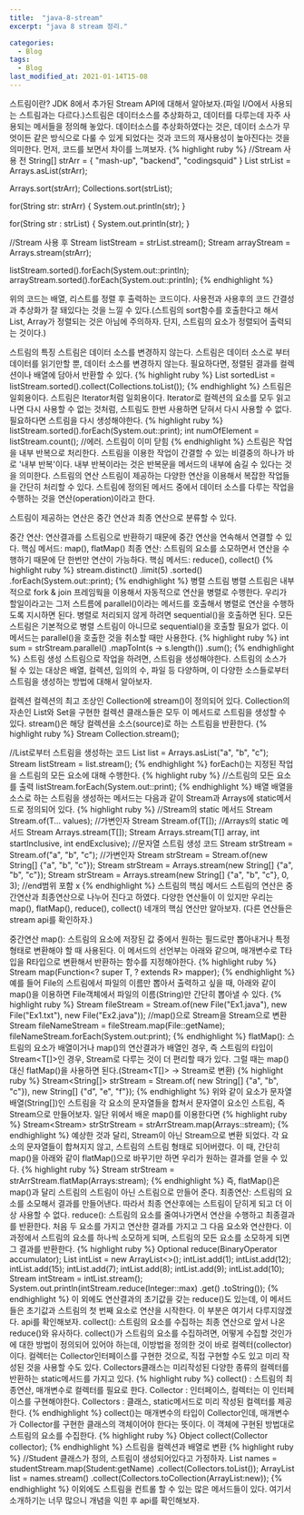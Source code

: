 ```yaml
---
title:  "java-8-stream"
excerpt: "java 8 stream 정리."

categories:
  - Blog
tags:
  - Blog
last_modified_at: 2021-01-14T15-08
---
```


스트림이란?
JDK 8에서 추가된 Stream API에 대해서 알아보자.(파일 I/O에서 사용되는 스트림과는 다르다.)스트림은 데이터소스를 추상화하고, 데이터를 다루는데 자주 사용되는 메서들을 정의해 놓았다. 데이터소스를 추상화하였다는 것은, 데이터 소스가 무엇이든 같은 방식으로 다룰 수 있게 되었다는 것과 코드의 재사용성이 높아진다는 것을 의미한다. 먼저, 코드를 보면서 차이를 느껴보자.
{% highlight ruby %}
//Stream 사용 전
String[] strArr = { "mash-up", "backend", "codingsquid" }
List<String> strList = Arrays.asList(strArr);

Arrays.sort(strArr);
Collections.sort(strList);

for(String str: strArr) {
  System.out.println(str);
}

for(String str : strList) {
  System.out.println(str);
}

//Stream 사용 후
Stream<String> listStream = strList.stream();
Stream<String> arrayStream = Arrays.stream(strArr);

listStream.sorted().forEach(System.out::println);
arrayStream.sorted().forEach(System.out::println);
{% endhighlight %}

위의 코드는 배열, 리스트를 정렬 후 출력하는 코드이다. 사용전과 사용후의 코드 간결성과 추상화가 잘 돼있다는 것을 느낄 수 있다.(스트림의 sort함수를 호출한다고 해서 List, Array가 정렬되는 것은 아님에 주의하자. 단지, 스트림의 요소가 정렬되어 출력되는 것이다.)

스트림의 특징
스트림은 데이터 소스를 변경하지 않는다.
스트림은 데이터 소스로 부터 데이터를 읽기만할 뿐, 데이터 소스를 변경하지 않는다. 필요하다면, 정렬된 결과를 컬렉션이나 배열에 담아서 반환할 수 있다.
{% highlight ruby %}
List<String> sortedList = listStream.sorted().collect(Collections.toList());
{% endhighlight %}
스트림은 일회용이다.
스트림은 Iterator처럼 일회용이다. Iterator로 컬렉션의 요소를 모두 읽고 나면 다시 사용할 수 없는 것처럼, 스트림도 한번 사용하면 닫혀서 다시 사용할 수 없다. 필요하다면 스트림을 다시 생성해야한다.
{% highlight ruby %}
listStream.sorted().forEach(System.out::print);
int numOfElement = listStream.count(); //에러. 스트림이 이미 닫힘
{% endhighlight %}
스트림은 작업을 내부 반복으로 처리한다.
스트림을 이용한 작업이 간결할 수 있는 비결중의 하나가 바로 '내부 반복'이다. 내부 반복이라는 것은 반복문을 메서드의 내부에 숨길 수 있다는 것을 의미한다.
스트림의 연산
스트림이 제공하는 다양한 연산을 이용해서 복잡한 작업들을 간단히 처리할 수 있다. 스트림에 정의된 메서드 중에서 데이터 소스를 다루는 작업을 수행하는 것을 연산(operation)이라고 한다.

스트림이 제공하는 연산은 중간 연산과 최종 연산으로 분류할 수 있다.

중간 연산: 연산결과를 스트림으로 반환하기 때문에 중간 연산을 연속해서 연결할 수 있다.
핵심 메서드: map(), flatMap()
최종 연산: 스트림의 요소를 소모하면서 연산을 수행하기 때문에 단 한번만 연산이 가능하다.
핵심 메서드: reduce(), collect()
{% highlight ruby %}
stream.distinct()
      .limit(5)
      .sorted()
      .forEach(System.out::print);
{% endhighlight %}
병렬 스트림
병렬 스트림은 내부적으로 fork & join 프레임웍을 이용해서 자동적으로 연산을 병렬로 수행한다. 우리가 할일이라고는 그저 스트름에 parallel()이라는 메서드를 호출해서 병렬로 연산을 수행하도록 지시하면 된다. 병렬로 처리되지 않게 하려면 sequential()을 호출하면 된다. 모든 스트림은 기본적으로 병렬 스트림이 아니므로 sequential()을 호출할 필요가 없다. 이 메서드는 parallel()을 호출한 것을 취소할 때만 사용한다.
{% highlight ruby %}
int sum = strStream.parallel()
                   .mapToInt(s -> s.length())
                   .sum();
{% endhighlight %}
스트림 생성
스트림으로 작업을 하려면, 스트림을 생성해야한다. 스트림의 소스가 될 수 있는 대상은 배열, 컬렉션, 임의의 수, 파일 등 다양하며, 이 다양한 소스들로부터 스트림을 생성하는 방법에 대해서 알아보자.

컬렉션
컬렉션의 최고 조상인 Collection에 stream()이 정의되어 있다. Collection의 자손인 List와 Set을 구현한 컬렉션 클래스들은 모두 이 메서드로 스트림을 생성할 수 있다.
stream()은 해당 컬렉션을 소스(source)로 하는 스트림을 반환한다.
{% highlight ruby %}
Stream<T> Collection.stream();

//List로부터 스트림을 생성하는 코드
List<String> list = Arrays.asList("a", "b", "c");
Stream<String> listStream = list.stream();
{% endhighlight %}
forEach()는 지정된 작업을 스트림의 모든 요소에 대해 수행한다.
{% highlight ruby %}
//스트림의 모든 요소를 출력
listStream.forEach(System.out::print);
{% endhighlight %}
배열
배열을 소스로 하는 스트림을 생성하는 메서드는 다음과 같이 Stream과 Arrays에 static메서드로 정의되어 있다.
{% highlight ruby %}
//Stream의 static 메서드
Stream<T> Stream.of(T... values); //가변인자
Stream<T> Stream.of(T[]);
//Arrays의 static 메서드
Stream<T> Arrays.stream(T[]);
Stream<T> Arrays.stream(T[] array, int startInclusive, int endExclusive);
//문자열 스트림 생성 코드
Stream<String> strStream = Stream.of("a", "b", "c"); //가변인자
Stream<String> strStream = Stream.of(new String[] {"a", "b", "c"});
Stream<String> strStream = Arrays.stream(new String[] {"a", "b", "c"});
Stream<String> strStream = Arrays.stream(new String[] {"a", "b", "c"}, 0, 3); //end범위 포함 x
{% endhighlight %}
스트림의 핵심 메서드
스트림의 연산은 중간연산과 최종연산으로 나누어 진다고 하였다. 다양한 연산들이 이 있지만 우리는 map(), flatMap(), reduce(), collect() 네개의 핵심 연산만 알아보자. (다른 연산들은 stream api를 확인하자.)

중간연산
map(): 스트림의 요소에 저장된 값 중에서 원하는 필드로만 뽑아내거나 특정 형태로 변환해야 할 때 사용된다. 이 메서드의 선언부는 아래와 같으며, 매개변수로 T타입을 R타입으로 변환해서 반환하는 함수를 지정해야한다.
{% highlight ruby %}
Stream<R> map(Function<? super T, ? extends R> mapper);
{% endhighlight %}
예를 들어 File의 스트림에서 파일의 이름만 뽑아서 출력하고 싶을 때, 아래와 같이 map()을 이용하면 File객체에서 파일의 이름(String)만 간단히 뽑아낼 수 있다.
{% highlight ruby %}
Stream<File> fileStream = Stream.of(new File("Ex1.java"), new File("Ex1.txt"), new File("Ex2.java"));
//map()으로 Stream<File>을 Stream<String>으로 변환
Stream<String> fileNameStream = fileStream.map(File::getName);
fileNameStream.forEach(System.out:print);
{% endhighlight %}
flatMap(): 스트림의 요소가 배열이거나 map()의 연산결과가 배열인 경우, 즉 스트림의 타입이 Stream<T[]>인 경우, Stream로 다루는 것이 더 편리할 때가 있다. 그럴 때는 map()대신 flatMap()을 사용하면 된다.(Stream<T[]> -> Stream로 변환)
{% highlight ruby %}
Stream<String[]> strStream = Stream.of(
                                new String[] {"a", "b", "c"}),
                                new String[] {"d", "e", "f"});
{% endhighlight %}
위와 같이 요소가 문자열 배열(String[])인 스트림을 각 요소의 문자열들을 합쳐서 문자열이 요소인 스트림, 즉 Stream으로 만들어보자. 일단 위에서 배운 map()를 이용한다면
{% highlight ruby %}
Stream<Stream<String>> strStrStream = strArrStream.map(Arrays::stream);
{% endhighlight %}
예상한 것과 달리, Stream이 아닌 Stream<Stream>으로 변환 되었다. 각 요소의 문자열들이 합쳐지지 않고, 스트림의 스트림 형태로 되어버렸다. 이 때, 간단히 map()을 아래와 같이 flatMap()으로 바꾸기만 하면 우리가 원하는 결과를 얻을 수 있다.
{% highlight ruby %}
Stream<String> strStream = strArrStream.flatMap(Arrays:stream);
{% endhighlight %}
즉, flatMap()은 map()과 달리 스트림의 스트림이 아닌 스트림으로 만들어 준다.
최종연산: 스트림의 요소를 소모해서 결과를 만들어낸다. 따라서 최종 연산후에는 스트림이 닫히게 되고 더 이상 사용할 수 없다.
reduce(): 스트림의 요소를 줄여나가면서 연산을 수행하고 최종결과를 반환한다. 처음 두 요소를 가지고 연산한 결과를 가지고 그 다음 요소와 연산한다. 이 과정에서 스트림의 요소를 하나씩 소모하게 되며, 스트림의 모든 요소를 소모하게 되면 그 결과를 반환한다.
{% highlight ruby %}
Optional<T> reduce(BinaryOperator<T> accumulator);
List<Integer> intList = new ArrayList<>();
intList.add(1);
intList.add(12);
intList.add(15);
intList.add(7);
intList.add(8);
intList.add(9);
intList.add(10);
Stream<Integer> intStream = intList.stream();
System.out.println(intStream.reduce(Integer::max)
                              .get()
                              .toString());
{% endhighlight %}
이 외에도 연산결과의 초기값을 갖는 reduce()도 있는데, 이 메서드들은 초기값과 스트림의 첫 번째 요소로 연산을 시작한다. 이 부분은 여기서 다루지않겠다. api를 확인해보자.
collect(): 스트림의 요소를 수집하는 최종 연산으로 앞서 나온 reduce()와 유사하다. collect()가 스트림의 요소를 수집하려면, 어떻게 수집할 것인가에 대한 방법이 정의되어 있어야 하는데, 이방법을 정의한 것이 바로 컬렉터(collector)이다. 컬렉터는 Collector인터페이스를 구현한 것으로, 직접 구현할 수도 있고 미리 작성된 것을 사용할 수도 있다. Collectors클래스는 미리작성된 다양한 종류의 컬렉터를 반환하는 static메서드를 가지고 있다.
{% highlight ruby %}
collect() : 스트림의 최종연산, 매개변수로 컬렉터를 필요로 한다.
Collector : 인터페이스, 컬렉터는 이 인터페이스를 구현해야한다.
Collectors : 클래스, static메서드로 미리 작성된 컬렉터를 제공한다.
{% endhighlight %}
collect()는 매개변수의 타입이 Collector인데, 매개변수가 Collector를 구현한 클래스의 객체이어야 한다는 뜻이다. 이 객체에 구현된 방법대로 스트림의 요소를 수집한다.
{% highlight ruby %}
Object collect(Collector collector);
{% endhighlight %}
스트림을 컬렉션과 배열로 변환
{% highlight ruby %}
//Student 클래스가 정의, 스트림이 생성되어있다고 가정하자.
List<String> names = studentStream.map(Student:getName)
                                  .collect(Collectors.toList());
ArrayList<String> list = names.stream()
                              .collect(Collectors.toCollection(ArrayList:new));
{% endhighlight %}
이외에도 스트림을 컨트롤 할 수 있는 많은 메서드들이 있다. 여기서 소개하기는 너무 많으니 개념을 익힌 후 api를 확인해보자.
